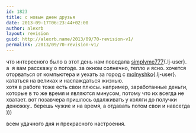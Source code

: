 ```yaml
---
id: 1823
title: с новым днем друзья
date: 2013-09-17T06:23:44+02:00
author: alexrb
layout: revision
guid: http://alexrb.name/2013/09/70-revision-v1/
permalink: /2013/09/70-revision-v1/
---
```

что интересного было в этот день нам поведала [simplyme777](http://simplyme777.livejournal.com/){.lj-user}.  
а&nbsp; я вам расскажу о погоде. за окном солнечно, тепло и ясно. хочется оторваться от компьютера и уехать за город с [molnyshko](http://molnyshko.livejournal.com/){.lj-user}. кататься на великах и наслаждаться жизнью.  
хотя в работе тоже есть свои плюсы. например, заработанные деньги, которые в то же время и являются минусом, потому что их всегда не хватает. вот позавчера пришлось одалживать у коллги до получки денюжку.. берешь чужие и на время, а отдавать потом свои и навсегда )))

всем удачного дня и прекрасного настроения.